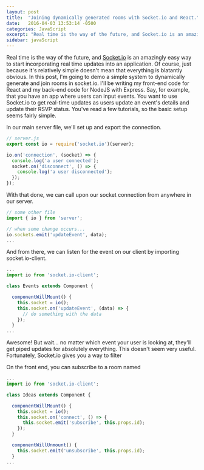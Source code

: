 ```yaml
---
layout: post
title:  "Joining dynamically generated rooms with Socket.io and React."
date:   2016-04-03 13:53:14 -0500
categories: JavaScript
excerpt: "Real time is the way of the future, and Socket.io is an amazingly easy way to start incorporating real time updates into an application.  Of course, just because it's relatively simple doesn't mean that everything is blatantly obvious."
sidebar: javaScript
---
```

Real time is the way of the future, and [Socket.io](socket.io) is an amazingly easy way to start incorporating real time updates into an application.  Of course, just because it's relatively simple doesn't mean that everything is blatantly obvious.
In this post, I'm going to demo a simple system to dynamically generate and join rooms in socket.io.  I'll be writing my front-end code for React and my back-end code for NodeJS with Express.
Say, for example, that you have an app where users can input events.  You want to use Socket.io to get real-time updates as users update an event's details and update their RSVP status.  You've read a few tutorials, so the basic setup seems fairly simple.

In our main server file, we'll set up and export the connection.

```javascript
// server.js
export const io = require('socket.io')(server);

io.on('connection', (socket) => {
  console.log('a user connected');
  socket.on('disconnect', () => {
    console.log('a user disconnected');
  });
});
```

With that done, we can call upon our socket connection from anywhere in our server.

```javascript
// some other file
import { io } from 'server';

// when some change occurs...
io.sockets.emit('updateEvent', data);
...
```

And from there, we can listen for the event on our client by importing socket.io-client.

```javascript
...
import io from 'socket.io-client';

class Events extends Component {

  componentWillMount() {
    this.socket = io();
    this.socket.on('updateEvent', (data) => {
      // do something with the data
    });
  }
...
```

Awesome!  But wait... no matter which event your user is looking at, they'll get piped updates for absolutely everything.  This doesn't seem very useful.  Fortunately, Socket.io gives you a way to filter 

On the front end, you can subscribe to a room named
```javascript
...
import io from 'socket.io-client';

class Ideas extends Component {

  componentWillMount() {
    this.socket = io();
    this.socket.on('connect', () => {
      this.socket.emit('subscribe', this.props.id);
    });
  }

  componentWillUnmount() {
    this.socket.emit('unsubscribe', this.props.id);
  }
...
```
